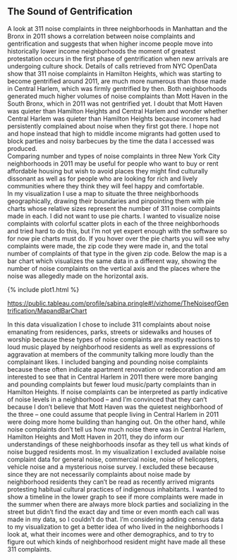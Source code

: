 ## The Sound of Gentrification

A look at 311 noise complaints in three neighborhoods in Manhattan and the Bronx in 2011 shows a correlation between noise complaints and gentrification and suggests that when higher income people move into historically lower income neighborhoods the moment of greatest protestation occurs in the first phase of gentrification when new arrivals are undergoing culture shock. Details of calls retrieved from NYC OpenData show that 311 noise complaints in Hamilton Heights, which was starting to become gentrified around 2011, are much more numerous than those made in Central Harlem, which was firmly gentrified by then. Both neighborhoods generated much higher volumes of noise complaints than Mott Haven in the South Bronx, which in 2011 was not gentrified yet. I doubt that Mott Haven was quieter than Hamilton Heights and Central Harlem and wonder whether Central Harlem was quieter than Hamilton Heights because incomers had persistently complained about noise when they first got there. I hope not and hope instead that high to middle income migrants had gotten used to block parties and noisy barbecues by the time the data I accessed was produced.  
Comparing number and types of noise complaints in three New York City neighborhoods in 2011 may be useful for people who want to buy or rent affordable housing but wish to avoid places they might find culturally dissonant as well as for people who are looking for rich and lively communities where they think they will feel happy and comfortable.  
In my visualization I use a map to situate the three neighborhoods geographically, drawing their boundaries and pinpointing them with pie charts whose relative sizes represent the number of 311 noise complaints made in each. I did not want to use pie charts. I wanted to visualize noise complaints with colorful scatter plots in each of the three neighborhoods and tried hard to do this, but I’m not yet expert enough with the software so for now pie charts must do. If you hover over the pie charts you will see why complaints were made, the zip code they were made in, and the total number of complaints of that type in the given zip code. Below the map is a bar chart which visualizes the same data in a different way, showing the number of noise complaints on the vertical axis and the places where the noise was allegedly made on the horizontal axis. 

{% include plot1.html %}

https://public.tableau.com/profile/sabina.pringle#!/vizhome/TheNoiseofGentrification/MapandBarChart

In this data visualization I chose to include 311 complaints about noise emanating from residences, parks, streets or sidewalks and houses of worship because these types of noise complaints are mostly reactions to loud music played by neighborhood residents as well as expressions of aggravation at members of the community talking more loudly than the complainant likes. I included banging and pounding noise complaints because these often indicate apartment renovation or redecoration and am interested to see that in Central Harlem in 2011 there were more banging and pounding complaints but fewer loud music/party complaints than in Hamilton Heights. If noise complaints can be interpreted as partly indicative of noise levels in a neighborhood – and I’m convinced that they can’t because I don’t believe that Mott Haven was the quietest neighborhood of the three – one could assume that people living in Central Harlem in 2011 were doing more home building than hanging out. On the other hand, while noise complaints don’t tell us how much noise there was in Central Harlem, Hamilton Heights and Mott Haven in 2011, they do inform our understandings of these neighborhoods insofar as they tell us what kinds of noise bugged residents most.
In my visualization I excluded available noise complaint data for general noise, commercial noise, noise of helicopters, vehicle noise and a mysterious noise survey. I excluded these because since they are not necessarily complaints about noise made by neighborhood residents they can’t be read as recently arrived migrants protesting habitual cultural practices of indigenous inhabitants.
I wanted to show a timeline in the lower graph to see if more complaints were made in the summer when there are always more block parties and socializing in the street but didn’t find the exact day and time or even month each call was made in my data, so I couldn’t do that. I’m considering adding census data to my visualization to get a better idea of who lived in the neighborhoods I look at, what their incomes were and other demographics, and to try to figure out which kinds of neighborhood resident might have made all these 311 complaints. 

